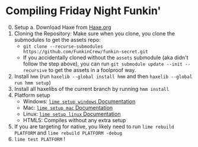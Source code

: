 # Compiling Friday Night Funkin'

0. Setup
  a. Download Haxe from [Haxe.org](https://haxe.org)
1. Cloning the Repository: Make sure when you clone, you clone the submodules to get the assets repo:
    - `git clone --recurse-submodules https://github.com/FunkinCrew/funkin-secret.git`
    - If you accidentally cloned without the `assets` submodule (aka didn't follow the step above), you can run `git submodule update --init --recursive` to get the assets in a foolproof way.
2. Install `hmm` (run `haxelib --global install hmm` and then `haxelib --global run hmm setup`)
3. Install all haxelibs of the current branch by running `hmm install`
4. Platform setup
    - Windows: [`lime setup windows` Documentation](https://lime.openfl.org/docs/advanced-setup/windows/)
    - Mac: [`lime setup mac` Documentation](https://lime.openfl.org/docs/advanced-setup/macos/)
    - Linux: [`lime setup linux` Documentation](https://lime.openfl.org/docs/advanced-setup/linux/)
    - HTML5: Compiles without any extra setup
5. If you are targeting for native, you likely need to run `lime rebuild PLATFORM` and `lime rebuild PLATFORM -debug`
6. `lime test PLATFORM` !
